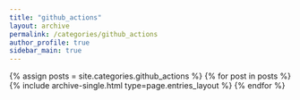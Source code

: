 ```yaml
---
title: "github_actions"
layout: archive
permalink: /categories/github_actions
author_profile: true
sidebar_main: true
---
```


{% assign posts = site.categories.github_actions %}
{% for post in posts %} {% include archive-single.html type=page.entries_layout %} {% endfor %}